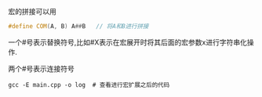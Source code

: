 宏的拼接可以用

```c++
#define COM(A, B) A##B   // 将A和B进行拼接
```



一个#号表示替换符号,比如#X表示在宏展开时将其后面的宏参数x进行字符串化操作.

两个#号表示连接符号

```shell
gcc -E main.cpp -o log  # 查看进行宏扩展之后的代码
```
